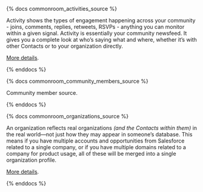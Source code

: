 {% docs commonroom_activities_source %}

Activity shows the types of engagement happening across your community - joins, comments, replies, retweets, RSVPs - anything you can monitor within a given signal. Activity is essentially your community newsfeed. It gives you a complete look at who’s saying what and where, whether it’s with other Contacts or to your organization directly.

[More details](https://docs.commonroom.io/using-common-room/activity-page).

{% enddocs %}

{% docs commonroom_community_members_source %}

Community member source.

{% enddocs %}


{% docs commonroom_organizations_source %}

An organization reflects real organizations _(and the Contacts within them)_ in the real world—not just how they may appear in someone’s database. This means if you have multiple accounts and opportunities from Salesforce related to a single company, or if you have multiple domains related to a company for product usage, all of these will be merged into a single organization profile.

[More details](https://docs.commonroom.io/using-common-room/organizations-page).

{% enddocs %}